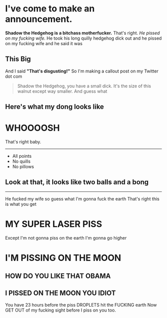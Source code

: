# I've come to make an announcement.
**Shadow the Hedgehog is a bitchass motherfucker.**
That's right.
*He pissed on my fucking wife.*
He took his long quilly hedgehog dick out and he pissed on my fucking wife and he said it was
## This Big
And I said **"That's disgusting!"**
So I'm making a callout post on my Twitter dot com
>Shadow the Hedgehog, you have a small dick. It's the size of this walnut except way smaller.
And guess what
## Here's what my dong looks like
# WHOOOOSH
That's right baby.
***
* All points
* No quills
* No pillows
## Look at that, it looks like two balls and a bong
***
He fucked my wife so guess what
I'm gonna fuck the earth
That's right this is what you get
# MY SUPER LASER PISS
Except I'm not gonna piss on the earth
I'm gonna go higher
# I'M PISSING ON THE MOON
## HOW DO YOU LIKE THAT OBAMA
## I PISSED ON THE MOON YOU IDIOT
You have 23 hours before the piss DROPLETS hit the FUCKING earth
Now GET OUT of my fucking sight before I piss on you too.
